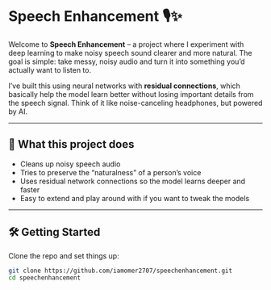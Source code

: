# Speech Enhancement 🎙️✨

Welcome to **Speech Enhancement** – a project where I experiment with deep learning to make noisy speech sound clearer and more natural. The goal is simple: take messy, noisy audio and turn it into something you’d actually want to listen to.  

I’ve built this using neural networks with **residual connections**, which basically help the model learn better without losing important details from the speech signal. Think of it like noise-canceling headphones, but powered by AI.

---

## 🚀 What this project does

- Cleans up noisy speech audio  
- Tries to preserve the “naturalness” of a person’s voice  
- Uses residual network connections so the model learns deeper and faster  
- Easy to extend and play around with if you want to tweak the models

---

## 🛠️ Getting Started

Clone the repo and set things up:

```bash
git clone https://github.com/iamomer2707/speechenhancement.git
cd speechenhancement

